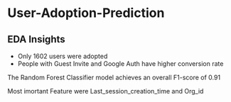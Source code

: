 # User-Adoption-Prediction

## EDA Insights
*	Only 1602 users were adopted
*	People with Guest Invite and Google Auth have higher conversion rate

The Random Forest Classifier model achieves an overall F1-score of 0.91

Most imortant Feature were Last_session_creation_time and Org_id 



